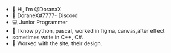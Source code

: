 - 👋 Hi, I’m @DoranaX
- 👾 DoraneX#7777- Discord
- 💻 Junior Programmer
- 🙌 I know python, pascal, worked in figma, canvas,after effect
- sometimes write in C++, С#.
- 🔗 Worked with the site, their design.
